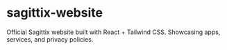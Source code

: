 # sagittix-website
Official Sagittix website built with React + Tailwind CSS. Showcasing apps, services, and privacy policies.
